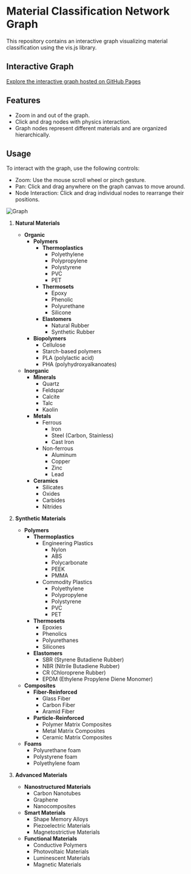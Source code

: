 # Material Classification Network Graph

This repository contains an interactive graph visualizing material classification using the vis.js library.

## Interactive Graph

<a href="https://cbgithub7.github.io/Material-Classification-Network-Graph/github_pages/index.html" target="_blank">Explore the interactive graph hosted on GitHub Pages</a>

## Features

- Zoom in and out of the graph.
- Click and drag nodes with physics interaction.
- Graph nodes represent different materials and are organized hierarchically.

## Usage

To interact with the graph, use the following controls:
- Zoom: Use the mouse scroll wheel or pinch gesture.
- Pan: Click and drag anywhere on the graph canvas to move around.
- Node Interaction: Click and drag individual nodes to rearrange their positions.

![Graph](https://cbgithub7.github.io/Material-Classification-Network-Graph/graph.png)

1. **Natural Materials**
   - **Organic**
     - **Polymers**
       - **Thermoplastics**
         - Polyethylene
         - Polypropylene
         - Polystyrene
         - PVC
         - PET
       - **Thermosets**
         - Epoxy
         - Phenolic
         - Polyurethane
         - Silicone
       - **Elastomers**
         - Natural Rubber
         - Synthetic Rubber
     - **Biopolymers**
       - Cellulose
       - Starch-based polymers
       - PLA (polylactic acid)
       - PHA (polyhydroxyalkanoates)
   - **Inorganic**
     - **Minerals**
       - Quartz
       - Feldspar
       - Calcite
       - Talc
       - Kaolin
     - **Metals**
       - Ferrous
         - Iron
         - Steel (Carbon, Stainless)
         - Cast Iron
       - Non-ferrous
         - Aluminum
         - Copper
         - Zinc
         - Lead
     - **Ceramics**
       - Silicates
       - Oxides
       - Carbides
       - Nitrides

2. **Synthetic Materials**
   - **Polymers**
     - **Thermoplastics**
       - Engineering Plastics
         - Nylon
         - ABS
         - Polycarbonate
         - PEEK
         - PMMA
       - Commodity Plastics
         - Polyethylene
         - Polypropylene
         - Polystyrene
         - PVC
         - PET
     - **Thermosets**
       - Epoxies
       - Phenolics
       - Polyurethanes
       - Silicones
     - **Elastomers**
       - SBR (Styrene Butadiene Rubber)
       - NBR (Nitrile Butadiene Rubber)
       - CR (Chloroprene Rubber)
       - EPDM (Ethylene Propylene Diene Monomer)
   - **Composites**
     - **Fiber-Reinforced**
       - Glass Fiber
       - Carbon Fiber
       - Aramid Fiber
     - **Particle-Reinforced**
       - Polymer Matrix Composites
       - Metal Matrix Composites
       - Ceramic Matrix Composites
   - **Foams**
     - Polyurethane foam
     - Polystyrene foam
     - Polyethylene foam

3. **Advanced Materials**
   - **Nanostructured Materials**
     - Carbon Nanotubes
     - Graphene
     - Nanocomposites
   - **Smart Materials**
     - Shape Memory Alloys
     - Piezoelectric Materials
     - Magnetostrictive Materials
   - **Functional Materials**
     - Conductive Polymers
     - Photovoltaic Materials
     - Luminescent Materials
     - Magnetic Materials

